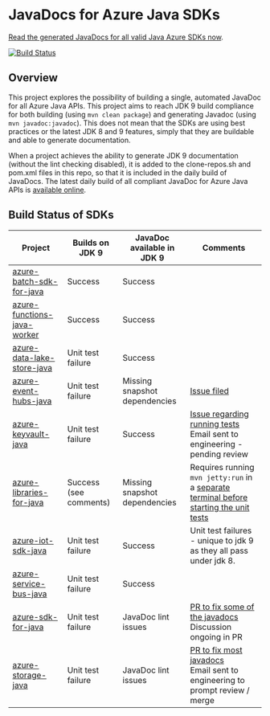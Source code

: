 # JavaDocs for Azure Java SDKs

[Read the generated JavaDocs for all valid Java Azure SDKs now](https://jonathangiles.github.io/azure-javadocs/index.html?overview-summary.html).

[![Build Status](https://travis-ci.org/JonathanGiles/azure-javadocs.svg?branch=master)](https://travis-ci.org/JonathanGiles/azure-javadocs)

## Overview

This project explores the possibility of building a single, automated JavaDoc for all Azure Java APIs. This project aims to reach JDK 9 build compliance for both building (using `mvn clean package`) and generating Javadoc (using `mvn javadoc:javadoc`). This does not mean that the SDKs are using best practices or the latest JDK 8 and 9 features, simply that they are buildable and able to generate documentation.

When a project achieves the ability to generate JDK 9 documentation (without the lint checking disabled), it is added to the clone-repos.sh and pom.xml files in this repo, so that it is included in the daily build of JavaDocs. The latest daily build of all compliant JavaDoc for Azure Java APIs is [available online](https://jonathangiles.github.io/azure-javadocs/index.html?overview-summary.html). 

## Build Status of SDKs

| Project                                                                               | Builds on JDK 9       | JavaDoc available in JDK 9        | Comments                                                                                                                                                |
|-------------------------------------------------------------------------------------  |-------------------    |-----------------------------------|-----------------------------------------------------------------------------------------------------------------------------------------------------    |
| [azure-batch-sdk-for-java](https://github.com/Azure/azure-batch-sdk-for-java)         | Success               | Success                           |                                                                                                                                                         |
| [azure-functions-java-worker](https://github.com/Azure/azure-functions-java-worker)   | Success               | Success                           |                                                                                                                                                         |
| [azure-data-lake-store-java](https://github.com/Azure/azure-data-lake-store-java)     | Unit test failure     | Success                           |                                                                                                                                                         |
| [azure-event-hubs-java](https://github.com/Azure/azure-event-hubs-java)               | Unit test failure     | Missing snapshot dependencies     | [Issue filed](https://github.com/Azure/azure-event-hubs-java/issues/221)                                                                                |
| [azure-keyvault-java](https://github.com/Azure/azure-keyvault-java)                   | Unit test failure     | Success                           | [Issue regarding running tests](https://github.com/Azure/azure-keyvault-java/issues/18)<br/>Email sent to engineering - pending review                  |
| [azure-libraries-for-java](https://github.com/Azure/azure-libraries-for-java)         | Success (see comments)| Missing snapshot dependencies     | Requires running `mvn jetty:run` in a [separate terminal before starting the unit tests](https://github.com/Azure/azure-libraries-for-java/issues/126)  |
| [azure-iot-sdk-java](https://github.com/Azure/azure-iot-sdk-java)                     | Unit test failure     | Success                           | Unit test failures - unique to jdk 9 as they all pass under jdk 8.                                                                                      |
| [azure-service-bus-java](https://github.com/Azure/azure-service-bus-java)             | Unit test failure     | Success                           |                                                                                                                                                         |
| [azure-sdk-for-java](https://github.com/Azure/azure-sdk-for-java)                     | Unit test failure     | JavaDoc lint issues               | [PR to fix some of the javadocs](https://github.com/Azure/azure-sdk-for-java/pull/2002)<br/>Discussion ongoing in PR                                    |
| [azure-storage-java](https://github.com/Azure/azure-storage-java)                     | Unit test failure     | JavaDoc lint issues               | [PR to fix most javadocs](https://github.com/Azure/azure-storage-java/pull/244)<br/>Email sent to engineering to prompt review / merge                  |
